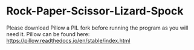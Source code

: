 # Rock-Paper-Scissor-Lizard-Spock
Please download Pillow a PIL fork before running the program as you will need it.
Pillow can be found here: https://pillow.readthedocs.io/en/stable/index.html
